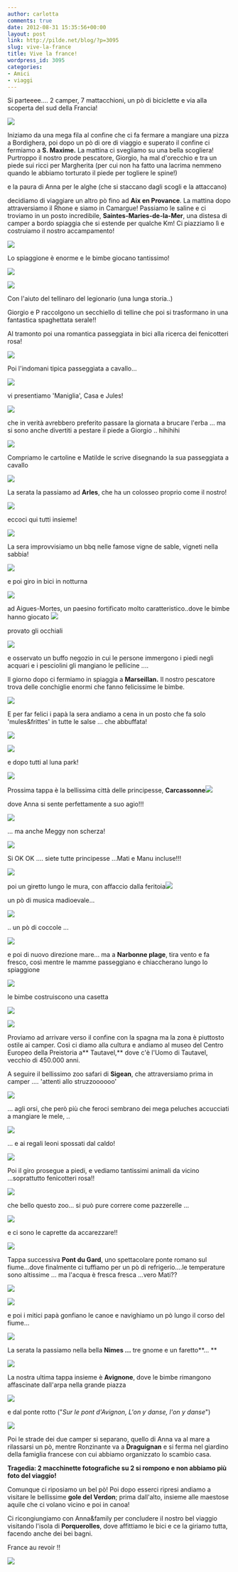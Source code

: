 ```yaml
---
author: carlotta
comments: true
date: 2012-08-31 15:35:56+00:00
layout: post
link: http://pilde.net/blog/?p=3095
slug: vive-la-france
title: Vive la france!
wordpress_id: 3095
categories:
- Amici
- viaggi
---
```


Si parteeee.... 2 camper, 7 mattacchioni, un pò di biciclette e via alla scoperta del sud della Francia!

![]({{baseurl}}/uploads/2012/09/gruppo1.jpg)




Iniziamo da una mega fila al confine che ci fa fermare a mangiare una pizza a Bordighera, poi dopo un pò di ore di viaggio e superato il confine ci fermiamo a **S. Maxime.** La mattina ci svegliamo su una bella scogliera! Purtroppo il nostro prode pescatore, Giorgio, ha mal d'orecchio e tra un piede sui ricci per Margherita (per cui non ha fatto una lacrima nemmeno quando le abbiamo torturato il piede per togliere le spine!)


 e la paura di Anna per le alghe (che si staccano dagli scogli e la attaccano)


 decidiamo di viaggiare un altro pò fino ad **Aix en Provance**. La mattina dopo attraversiamo il Rhone e siamo in Camargue! Passiamo le saline e ci troviamo in un posto incredibile, **Saintes-Maries-de-la-Mer**, una distesa di camper a bordo spiaggia che si estende per qualche Km! Ci piazziamo lì e costruiamo il nostro accampamento!

![]({{baseurl}}/uploads/2012/09/campers.jpg)




Lo spiaggione è enorme e le bimbe giocano tantissimo!

![]({{baseurl}}/uploads/2012/09/bionamora.jpg)




![]({{baseurl}}/uploads/2012/09/spiaggia.jpg)




Con l'aiuto del tellinaro del legionario (una lunga storia..)


 Giorgio e P raccolgono un secchiello di telline che poi si trasformano in una fantastica spaghettata serale!!

Al tramonto poi una romantica passeggiata in bici alla ricerca dei fenicotteri rosa!

![]({{baseurl}}/uploads/2012/09/tramonto_camargue.jpg)




Poi l'indomani tipica passeggiata a cavallo...

![]({{baseurl}}/uploads/2012/11/cavallerizzeG.jpg)




vi presentiamo 'Maniglia', Casa e Jules!

![]({{baseurl}}/uploads/2012/11/cavalli.jpg)




che in verità avrebbero preferito passare la giornata a brucare l'erba ... ma si sono anche divertiti a pestare il piede a Giorgio .. hihihihi

![]({{baseurl}}/uploads/2012/09/a_cavallo.jpg)




Compriamo le cartoline e Matilde le scrive disegnando la sua passeggiata a cavallo

![]({{baseurl}}/uploads/2012/09/cartoline.jpg)




La serata la passiamo ad **Arles**, che ha un colosseo proprio come il nostro!

![]({{baseurl}}/uploads/2012/09/colosseo.jpg)




eccoci qui tutti insieme!

![]({{baseurl}}/uploads/2012/09/gruppone2.jpg)




La sera improvvisiamo un bbq nelle famose vigne de sable, vigneti nella sabbia!

![]({{baseurl}}/uploads/2012/11/bbq_improvvisati.jpg)




e poi giro in bici in notturna

![]({{baseurl}}/uploads/2012/11/bici_notte.jpg)




ad Aigues-Mortes, un paesino fortificato molto caratteristico..dove le bimbe hanno giocato ![]({{baseurl}}/uploads/2012/11/mucca.jpg)




provato gli occhiali

![]({{baseurl}}/uploads/2012/11/occhiali_maggy.jpg)




e osservato un buffo negozio in cui le persone immergono i piedi negli acquari e i pesciolini gli mangiano le pellicine ....

Il giorno dopo ci fermiamo in spiaggia a **Marseillan.** Il nostro pescatore trova delle conchiglie enormi che fanno felicissime le bimbe.

![]({{baseurl}}/uploads/2012/11/conchiglie.jpg)




E per far felici i papà la sera andiamo a cena in un posto che fa solo 'mules&frittes' in tutte le salse ... che abbuffata!

![]({{baseurl}}/uploads/2012/11/mulesfrittes.jpg)




![]({{baseurl}}/uploads/2012/11/giomanu_risto.jpg)




e dopo tutti al luna park!

![]({{baseurl}}/uploads/2012/11/lunapark.jpg)




Prossima tappa è la bellissima città delle principesse, **Carcassonne**![]({{baseurl}}/uploads/2012/11/carcasson2.jpg)




dove Anna si sente perfettamente a suo agio!!!

![]({{baseurl}}/uploads/2012/11/manuanna.jpg)




... ma anche Meggy non scherza!

![]({{baseurl}}/uploads/2012/11/principessa.jpg)




Si OK OK .... siete tutte principesse ...Mati e Manu incluse!!!

![]({{baseurl}}/uploads/2012/11/carcasson.jpg)




poi un giretto lungo le mura, con affaccio dalla feritoia![]({{baseurl}}/uploads/2012/11/feritoia.jpg)




un pò di musica madioevale...

![]({{baseurl}}/uploads/2012/11/musica.jpg)




.. un pò di coccole ...

![]({{baseurl}}/uploads/2012/11/giomanu.jpg)




e poi di nuovo direzione mare... ma a **Narbonne plage**, tira vento e fa fresco, così mentre le mamme passeggiano e chiaccherano lungo lo spiaggione

![]({{baseurl}}/uploads/2012/11/vento.jpg)




le bimbe costruiscono una casetta

![]({{baseurl}}/uploads/2012/11/spiaggione.jpg)




![]({{baseurl}}/uploads/2012/11/giomanuM.jpg)




Proviamo ad arrivare verso il confine con la spagna ma la zona è piuttosto ostile ai camper. Così ci diamo alla cultura e andiamo al museo del Centro Europeo della Preistoria a** Tautavel,** dove c'è l'Uomo di Tautavel, vecchio di 450.000 anni.

A seguire il bellissimo zoo safari di **Sigean**, che attraversiamo prima in camper .... 'attenti allo struzzoooooo'

![]({{baseurl}}/uploads/2012/11/zoo_camper.jpg)




... agli orsi, che però più che feroci sembrano dei mega peluches accucciati a mangiare le mele, ..

![]({{baseurl}}/uploads/2012/11/orsi.jpg)




... e ai regali leoni spossati dal caldo!

![]({{baseurl}}/uploads/2012/11/leoni.jpg)




Poi il giro prosegue a piedi, e vediamo tantissimi animali da vicino ...soprattutto fenicotteri rosa!!

![]({{baseurl}}/uploads/2012/11/fenicotteri3.jpg)




che bello questo zoo... si può pure correre come pazzerelle ...

![]({{baseurl}}/uploads/2012/11/corse.jpg)




e ci sono le caprette da accarezzare!!

![]({{baseurl}}/uploads/2012/11/caprette.jpg)




Tappa successiva **Pont du Gard**, uno spettacolare ponte romano sul fiume...dove finalmente ci tuffiamo per un pò di refrigerio....le temperature sono altissime ... ma l'acqua è fresca fresca ...vero Mati??

![]({{baseurl}}/uploads/2012/11/mati_fiume.jpg)




![]({{baseurl}}/uploads/2012/11/pontdugard.jpg)




e poi i mitici papà gonfiano le canoe e navighiamo un pò lungo il corso del fiume...

![]({{baseurl}}/uploads/2012/11/pontdugard2.jpg)




La serata la passiamo nella bella **Nimes ...** tre gnome e un faretto**...
**

![]({{baseurl}}/uploads/2012/11/faretto.jpg)




La nostra ultima tappa insieme è **Avignone**, dove le bimbe rimangono affascinate dall'arpa nella grande piazza

![]({{baseurl}}/uploads/2012/11/arpa.jpg)




e dal ponte rotto ("_Sur le pont d'Avignon, L'on y danse, l'on y danse_")




![]({{baseurl}}/uploads/2012/11/avignone.jpg)




Poi le strade dei due camper si separano, quello di Anna va al mare a rilassarsi un pò, mentre Ronzinante va a **Draguignan** e si ferma nel giardino della famiglia francese con cui abbiamo organizzato lo scambio casa.

**Tragedia: 2 macchinette fotografiche su 2 si rompono e non abbiamo più foto del viaggio!**

Comunque ci riposiamo un bel pò! Poi dopo esserci ripresi andiamo a visitare le bellissime **gole del Verdon**; prima dall'alto, insieme alle maestose aquile che ci volano vicino e poi in canoa!

Ci ricongiungiamo con Anna&family per concludere il nostro bel viaggio visitando l'isola di **Porquerolles**, dove affittiamo le bici e ce la giriamo tutta, facendo anche dei bei bagni.

France au revoir !!

![]({{baseurl}}/uploads/2012/11/marghe_sabbia.jpg)



